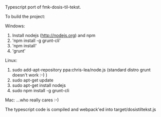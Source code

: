 Typescript port of fmk-dosis-til-tekst.

To build the project:

Windows:
1) Install nodejs (http://nodejs.org) and npm
2) 'npm install -g grunt-cli'
2) 'npm install'
3) 'grunt'

Linux:
1) sudo add-apt-repository ppa:chris-lea/node.js  (standard distro grunt doesn't work :-) )
2) sudo apt-get update 
3) sudo apt-get install nodejs 
4) sudo npm install -g grunt-cli 

Mac:
...who really cares :-)

The typescript code is compiled and webpack'ed into target/dosistiltekst.js